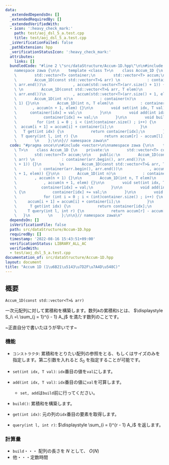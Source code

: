 ```yaml
---
data:
  _extendedDependsOn: []
  _extendedRequiredBy: []
  _extendedVerifiedWith:
  - icon: ':heavy_check_mark:'
    path: test/aoj_dsl_5_a.test.cpp
    title: test/aoj_dsl_5_a.test.cpp
  _isVerificationFailed: false
  _pathExtension: hpp
  _verificationStatusIcon: ':heavy_check_mark:'
  attributes:
    links: []
  bundledCode: "#line 2 \"src/dataStructure/Accum-1D.hpp\"\n\n#include <vector>\n\n\
    namespace zawa {\n\n    template <class T>\n    class Accum_1D {\n    private:\n\
    \        std::vector<T> container;\n        std::vector<T> accum;\n\n    public:\n\
    \        Accum_1D(const std::vector<T>& arr) \n            : container(arr.begin(),\
    \ arr.end())\n            , accum(std::vector<T>(arr.size() + 1)) {}\n       \
    \ \n        Accum_1D(const std::vector<T>& arr, T elem)\n            : container(arr.begin(),\
    \ arr.end())\n            , accum(std::vector<T>(arr.size() + 1, elem)) {}\n\n\
    \        Accum_1D(int n)\n            : container(n)\n            , accum(n +\
    \ 1) {}\n\n        Accum_1D(int n, T elem)\n            : container(n)\n     \
    \       , accum(n + 1, elem) {}\n\n        void set(int idx, T val) {\n      \
    \      container[idx] = val;\n        }\n\n        void add(int idx, T val) {\n\
    \            container[idx] += val;\n        }\n\n        void build() {\n   \
    \         for (int i = 0 ; i < (int)container.size() ; i++) {\n              \
    \  accum[i + 1] = accum[i] + container[i];\n            }\n        }\n\n     \
    \   T get(int idx) {\n            return container[idx];\n        }\n\n      \
    \  T query(int l, int r) {\n            return accum[r] - accum[l];\n        }\n\
    \        \n    };\n\n}// namespace zawa\n"
  code: "#pragma once\n\n#include <vector>\n\nnamespace zawa {\n\n    template <class\
    \ T>\n    class Accum_1D {\n    private:\n        std::vector<T> container;\n\
    \        std::vector<T> accum;\n\n    public:\n        Accum_1D(const std::vector<T>&\
    \ arr) \n            : container(arr.begin(), arr.end())\n            , accum(std::vector<T>(arr.size()\
    \ + 1)) {}\n        \n        Accum_1D(const std::vector<T>& arr, T elem)\n  \
    \          : container(arr.begin(), arr.end())\n            , accum(std::vector<T>(arr.size()\
    \ + 1, elem)) {}\n\n        Accum_1D(int n)\n            : container(n)\n    \
    \        , accum(n + 1) {}\n\n        Accum_1D(int n, T elem)\n            : container(n)\n\
    \            , accum(n + 1, elem) {}\n\n        void set(int idx, T val) {\n \
    \           container[idx] = val;\n        }\n\n        void add(int idx, T val)\
    \ {\n            container[idx] += val;\n        }\n\n        void build() {\n\
    \            for (int i = 0 ; i < (int)container.size() ; i++) {\n           \
    \     accum[i + 1] = accum[i] + container[i];\n            }\n        }\n\n  \
    \      T get(int idx) {\n            return container[idx];\n        }\n\n   \
    \     T query(int l, int r) {\n            return accum[r] - accum[l];\n     \
    \   }\n        \n    };\n\n}// namespace zawa\n"
  dependsOn: []
  isVerificationFile: false
  path: src/dataStructure/Accum-1D.hpp
  requiredBy: []
  timestamp: '2022-08-16 15:43:51+09:00'
  verificationStatus: LIBRARY_ALL_AC
  verifiedWith:
  - test/aoj_dsl_5_a.test.cpp
documentation_of: src/dataStructure/Accum-1D.hpp
layout: document
title: "Accum 1D (1\u6B21\u5143\u7D2F\u7A4D\u548C)"
---
```


## 概要
```
Accum_1D(const std::vector<T>& arr)
```

一次元配列に対して累積和を構築します。数列`A`の累積和`S`とは、 $\displaystyle S_i\ =\ \sum_{j = 1}^{i - 1} A_j$ を満たす数列のことです。

~正直自分で書いたほうが早いです~


### 機能
* `コンストラクタ`: 累積和をとりたい配列の参照をとる、もしくはサイズのみを指定します。第二引数を入れると $S_0$ を指定することが可能です。

* `set(int idx, T val)`: `idx`番目の値を`val`にします。

* `add(int idx, T val)`: `idx`番目の値に`val`を可算します。

  * `set, add`は`build`前に行ってください。

* `build()`: 累積和を構築します。

* `get(int idx)`: 元の列の`idx`番目の要素を取得します。

* `query(int l, int r)`: $\displaystyle \sum_{i = l}^{r - 1} A_i$ を返します。


### 計算量
* `build`・・・ 配列の長さを $N$ として、 $O(N)$
* 他・・・定数時間
